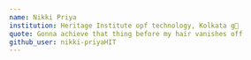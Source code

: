 ```yaml
---
name: Nikki Priya
institution: Heritage Institute opf technology, Kolkata g🚩
quote: Gonna achieve that thing before my hair vanishes off
github_user: nikki-priyaHIT
---
```

